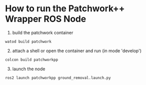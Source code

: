 # How to run the Patchwork++ Wrapper ROS Node

1. build the patchwork container

```watod build patchwork```

2. attach a shell or open the container and run (in mode 'develop')

```colcon build patchworkpp```

3. launch the node 

`ros2 launch patchworkpp ground_removal.launch.py`